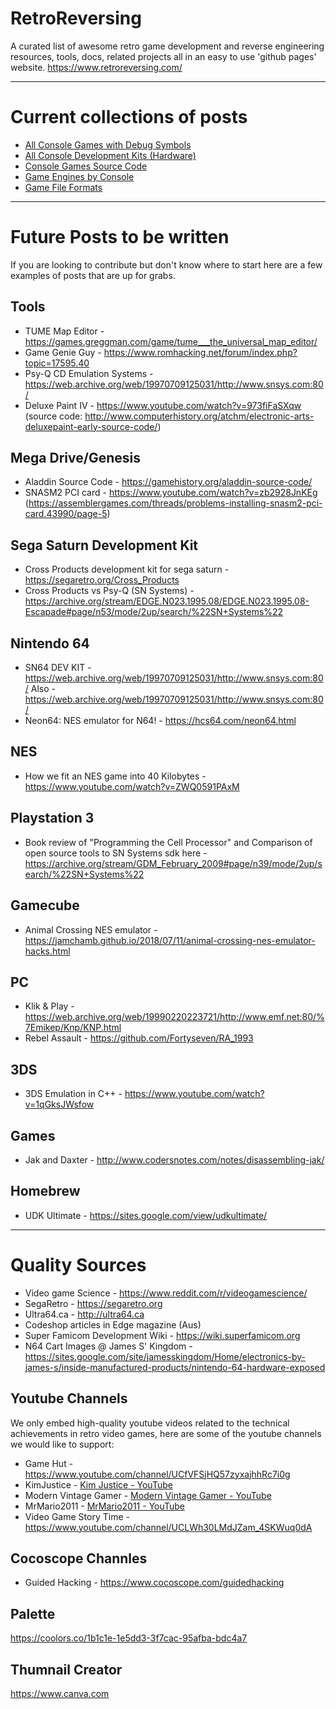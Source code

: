 # RetroReversing
A curated list of awesome retro game development and reverse engineering resources, tools, docs, related projects all in an easy to use 'github pages' website.
https://www.retroreversing.com/

---
# Current collections of posts
* [All Console Games with Debug Symbols](https://www.retroreversing.com/games/symbols)
* [All Console Development Kits (Hardware)](https://www.retroreversing.com/hardware/devkits/)
* [Console Games Source Code](https://www.retroreversing.com/games/sourcecode)
* [Game Engines by Console](https://www.retroreversing.com/games/engines)
* [Game File Formats](https://www.retroreversing.com/games/fileformats)

---
# Future Posts to be written
If you are looking to contribute but don't know where to start here are a few examples of posts that are up for grabs.

## Tools
* TUME Map Editor - https://games.greggman.com/game/tume___the_universal_map_editor/
* Game Genie Guy - https://www.romhacking.net/forum/index.php?topic=17595.40
* Psy-Q CD Emulation Systems - https://web.archive.org/web/19970709125031/http://www.snsys.com:80/
* Deluxe Paint IV - https://www.youtube.com/watch?v=973fiFaSXqw (source code: http://www.computerhistory.org/atchm/electronic-arts-deluxepaint-early-source-code/)

## Mega Drive/Genesis
* Aladdin Source Code - https://gamehistory.org/aladdin-source-code/
* SNASM2 PCI card - https://www.youtube.com/watch?v=zb2928JnKEg (https://assemblergames.com/threads/problems-installing-snasm2-pci-card.43990/page-5)

## Sega Saturn Development Kit
* Cross Products development kit for sega saturn - https://segaretro.org/Cross_Products
* Cross Products vs Psy-Q (SN Systems) - https://archive.org/stream/EDGE.N023.1995.08/EDGE.N023.1995.08-Escapade#page/n53/mode/2up/search/%22SN+Systems%22

## Nintendo 64
* SN64 DEV KIT - https://web.archive.org/web/19970709125031/http://www.snsys.com:80/ Also - https://web.archive.org/web/19970709125031/http://www.snsys.com:80/
* Neon64: NES emulator for N64! - https://hcs64.com/neon64.html

## NES
* How we fit an NES game into 40 Kilobytes - https://www.youtube.com/watch?v=ZWQ0591PAxM

## Playstation 3
* Book review of "Programming the Cell Processor" and Comparison of open source tools to SN Systems sdk here - https://archive.org/stream/GDM_February_2009#page/n39/mode/2up/search/%22SN+Systems%22

## Gamecube
* Animal Crossing NES emulator - https://jamchamb.github.io/2018/07/11/animal-crossing-nes-emulator-hacks.html

## PC
* Klik & Play - https://web.archive.org/web/19990220223721/http://www.emf.net:80/%7Emikep/Knp/KNP.html
* Rebel Assault - https://github.com/Fortyseven/RA_1993

## 3DS
* 3DS Emulation in C++ - https://www.youtube.com/watch?v=1qGksJWsfow

## Games
* Jak and Daxter - http://www.codersnotes.com/notes/disassembling-jak/

## Homebrew
* UDK Ultimate - https://sites.google.com/view/udkultimate/
----
# Quality Sources
* Video game Science - https://www.reddit.com/r/videogamescience/
* SegaRetro - https://segaretro.org
* Ultra64.ca - http://ultra64.ca
* Codeshop articles in Edge magazine (Aus)
* Super Famicom Development Wiki - https://wiki.superfamicom.org
* N64 Cart Images @ James S' Kingdom - https://sites.google.com/site/jamesskingdom/Home/electronics-by-james-s/inside-manufactured-products/nintendo-64-hardware-exposed

## Youtube Channels
We only embed high-quality youtube videos related to the technical achievements in retro video games, here are some of the youtube channels we would like to support:
* Game Hut - https://www.youtube.com/channel/UCfVFSjHQ57zyxajhhRc7i0g
* KimJustice - [Kim Justice - YouTube](https://www.youtube.com/channel/UC9ZWVL1Elyt2cdiQYjxS_1w)
* Modern Vintage Gamer - [Modern Vintage Gamer - YouTube](https://www.youtube.com/channel/UCjFaPUcJU1vwk193mnW_w1w)
* MrMario2011 - [MrMario2011 - YouTube](https://www.youtube.com/user/MrMario2011)
* Video Game Story Time - https://www.youtube.com/channel/UCLWh30LMdJZam_4SKWuq0dA

## Cocoscope Channles
* Guided Hacking - https://www.cocoscope.com/guidedhacking

## Palette 
https://coolors.co/1b1c1e-1e5dd3-3f7cac-95afba-bdc4a7

## Thumnail Creator
https://www.canva.com
